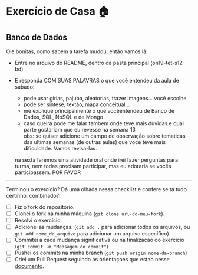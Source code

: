 # Exercício de Casa 🏠 

## Banco de Dados

Oie bonitas, como sabem a tarefa mudou, então vamos lá:
- Entre no arquivo do README, dentro da pasta principal (on19-tet-s12-bd) 
- E responda COM SUAS PALAVRAS o que você entendeu da aula de sabado:
  * pode usar girias, pajuba, aleatorias, trazer imagens... você escolhe
  * pode ser sintese, textão, mapa conceitual... 
  * me explique principalmente o que vocêentendeu de Banco de Dados, SQL, NoSQL e de Mongo
  * caso queira pode me falar tambem onde teve mais duvidas e qual parte gostariam que eu revesse na semana 13  
  obs: se quiser adicione um campo de observação sobre tematicas das ultimas semanas (de outras aulas) que voce
  teve mais dificuldade. Vamos revisa-las.

  na sexta faremos uma atividade oral onde irei fazer perguntas para turma, nem todas precisam participar, mas 
  eu adoraria se vocês participassem. POR FAVOR 




---

Terminou o exercício? Dá uma olhada nessa checklist e confere se tá tudo certinho, combinado?!

- [ ] Fiz o fork do repositório.
- [ ] Clonei o fork na minha máquina (`git clone url-do-meu-fork`).
- [ ] Resolvi o exercício.
- [ ] Adicionei as mudanças. (`git add .` para adicionar todos os arquivos, ou `git add nome_do_arquivo` para adicionar um arquivo específico)
- [ ] Commitei a cada mudança significativa ou na finalização do exercício (`git commit -m "Mensagem do commit"`)
- [ ] Pushei os commits na minha branch (`git push origin nome-da-branch`)
- [ ] Criei um Pull Request seguindo as orientaçoes que estao nesse [documento](/exercicios/para-casa/instrucoes-pull-request.md).